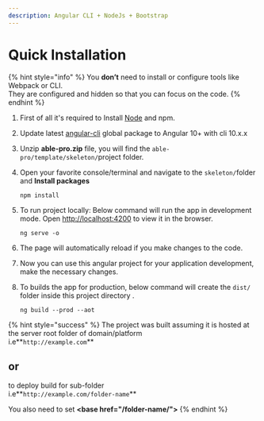 ```yaml
---
description: Angular CLI + NodeJs + Bootstrap
---
```


# Quick Installation

{% hint style="info" %}
You **don’t** need to install or configure tools like Webpack or CLI.  
They are configured and hidden so that you can focus on the code.
{% endhint %}

1. First of all it's required to Install [Node](https://nodejs.org/en/) and npm.
2. Update latest [angular-cli](https://cli.angular.io/) global package to Angular 10+ with cli 10.x.x
3. Unzip **able-pro.zip** file, you will find the `able-pro/template/skeleton/`project folder. 
4. Open your favorite console/terminal and navigate to the `skeleton/`folder and **Install packages**

   ```text
   npm install
   ```

5. To run project locally: Below command will run the app in development mode. Open [http://localhost:4200](http://localhost:4200) to view it in the browser.

   ```text
   ng serve -o
   ```

6. The page will automatically reload if you make changes to the code.
7. Now you can use this angular project for your application development, make the necessary changes.
8. To builds the app for production, below command will create the `dist/` folder inside this project directory .

   ```text
   ng build --prod --aot
   ```

{% hint style="success" %}
The project was built assuming it is hosted at the server root folder of domain/platform  
i.e**`http://example.com`**

## or

to deploy build for sub-folder  
i.e**`http://example.com/folder-name`**

You also need to set **&lt;base href="/folder-name/"&gt;**
{% endhint %}


